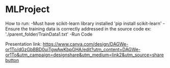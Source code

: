 # MLProject

How to run:
-Must have scikit-learn library installed 'pip install scikit-learn'
-Ensure the training data is correctly addressed in the source code ex: './parent_folder/TrainData1.txt'
-Run Code

Presentation link: https://www.canva.com/design/DAGWe-or1To/dGzGbBBD0uiTgwAwKbpGHA/edit?utm_content=DAGWe-or1To&utm_campaign=designshare&utm_medium=link2&utm_source=sharebutton
